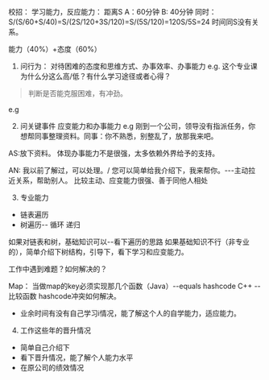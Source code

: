 校招：
学习能力，反应能力：
距离S
A：60分钟
B: 40分钟
同时：S/(S/60+S/40)=S/(2S/120+3S/120)=S/(5S/120)=120S/5S=24
时间同S没有关系。

能力（40%）+态度（60%）

1. 问行为：
对待困难的态度和思维方式、办事效率、办事能力
e.g.
这个专业课为什么分这么高/低？有什么学习途径或者心得？
> 判断是否能克服困难，有冲劲。

e.g


2. 问关键事件
应变能力和办事能力
e.g
刚到一个公司，领导没有指派任务，你想帮同事整理资料。同事：你不熟悉，别整乱了，放那我来吧。

AS:放下资料。
体现办事能力不是很强，太多依赖外界给予的支持。

AN: 我以前了解过，可以处理。/ 您可以简单给我介绍下，我来帮你。---主动拉近关系，帮助别人。
比较主动、应变能力很强、善于同他人相处

3. 专业能力
 - 链表遍历
- 树遍历-- 循环 递归

如果对链表和树，基础知识可以--看下遍历的思路
如果基础知识不行（非专业的），简单介绍下树结构，引导下，看下学习和应变能力。

工作中遇到难题？如何解决的？

Map： 当做map的key必须实现那几个函数（Java）--equals hashcode  C++ -- 比较函数
hashcode冲突如何解决。

- 业余时间有没有自己学习i情况，能了解这个人的自学能力，适应能力。
4. 工作这些年的晋升情况
- 简单自己介绍下
- 看下晋升情况，能了解个人能力水平
- 在原公司的绩效情况